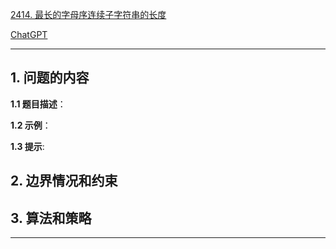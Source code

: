 [2414. 最长的字母序连续子字符串的长度](https://leetcode.cn/problems/length-of-the-longest-alphabetical-continuous-substring)

[ChatGPT](chat.openai.com)

---

## 1. 问题的内容
**1.1 题目描述**：

**1.2 示例**：

**1.3 提示**:

## 2. 边界情况和约束


## 3. 算法和策略

---

